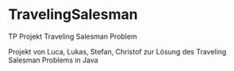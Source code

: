 # TravelingSalesman
TP Projekt Traveling Salesman Problem

Projekt von Luca, Lukas, Stefan, Christof zur Lösung des Traveling Salesman Problems in Java
